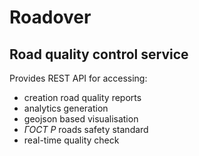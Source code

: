 # Roadover

## Road quality control service

Provides REST API for accessing:
- creation road quality reports
- analytics generation
- geojson based visualisation
- _ГОСТ Р_ roads safety standard
- real-time quality check
